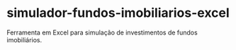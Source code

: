 # simulador-fundos-imobiliarios-excel
Ferramenta em Excel para simulação de investimentos de fundos imobiliários.
